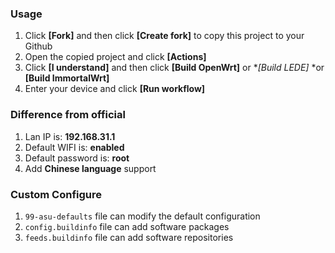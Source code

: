 ### Usage
1. Click **[Fork]** and then click **[Create fork]** to copy this project to your Github
2. Open the copied project and click **[Actions]**
3. Click **[I understand]** and then click **[Build OpenWrt]** or **[Build LEDE]* *or **[Build ImmortalWrt]**
4. Enter your device and click **[Run workflow]**

### Difference from official
1. Lan IP is: **192.168.31.1**
2. Default WIFI is: **enabled**
3. Default password is: **root**
4. Add **Chinese language** support

### Custom Configure
1. `99-asu-defaults` file can modify the default configuration
2. `config.buildinfo` file can add software packages
3. `feeds.buildinfo` file can add software repositories
